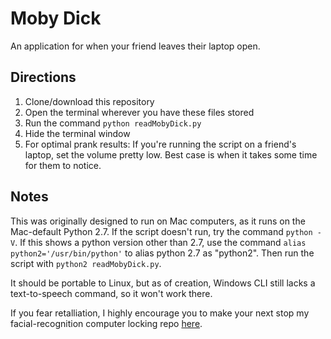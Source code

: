 # Moby Dick

An application for when your friend leaves their laptop open.

## Directions

1. Clone/download this repository
2. Open the terminal wherever you have these files stored
3. Run the command `python readMobyDick.py`
4. Hide the terminal window
4. For optimal prank results: If you're running the script on a friend's laptop, set the volume pretty low. Best case is when it takes some time for them to notice.

## Notes

This was originally designed to run on Mac computers, as it runs on the Mac-default Python 2.7. If the script doesn't run, try the command `python -V`. If this shows a python version other than 2.7, use the command `alias python2='/usr/bin/python'` to alias python 2.7 as "python2". Then run the script with `python2 readMobyDick.py`.


It should be portable to Linux, but as of creation, Windows CLI still lacks a text-to-speech command, so it won't work there.

If you fear retalliation, I highly encourage you to make your next stop my facial-recognition computer locking repo [here](https://github.com/ebenz99/FacePatrol).